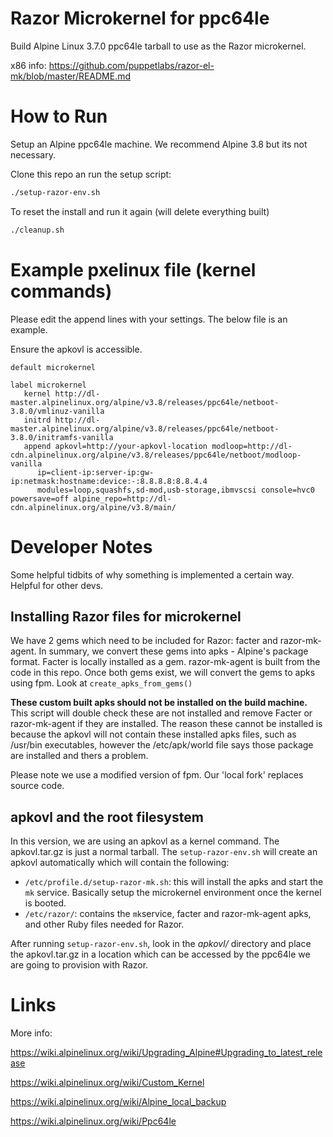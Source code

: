 # Razor Microkernel for ppc64le
Build Alpine Linux 3.7.0 ppc64le tarball to use as the Razor microkernel.

x86 info: https://github.com/puppetlabs/razor-el-mk/blob/master/README.md

# How to Run
Setup an Alpine ppc64le machine. We recommend Alpine 3.8 but its not necessary. 

Clone this repo an run the setup script:

```bash
./setup-razor-env.sh
```
To reset the install and run it again (will delete everything built)

```bash
./cleanup.sh
```

# Example pxelinux file (kernel commands)

Please edit the append lines with your settings. The below file is an example.

Ensure the apkovl is accessible. 

```
default microkernel

label microkernel
   kernel http://dl-master.alpinelinux.org/alpine/v3.8/releases/ppc64le/netboot-3.8.0/vmlinuz-vanilla
   initrd http://dl-master.alpinelinux.org/alpine/v3.8/releases/ppc64le/netboot-3.8.0/initramfs-vanilla
   append apkovl=http://your-apkovl-location modloop=http://dl-cdn.alpinelinux.org/alpine/v3.8/releases/ppc64le/netboot/modloop-vanilla 
      ip=client-ip:server-ip:gw-ip:netmask:hostname:device:-:8.8.8.8:8.8.4.4 
      modules=loop,squashfs,sd-mod,usb-storage,ibmvscsi console=hvc0 powersave=off alpine_repo=http://dl-cdn.alpinelinux.org/alpine/v3.8/main/
```

# Developer Notes
Some helpful tidbits of why something is implemented a certain way. Helpful for other devs.

## Installing Razor files for microkernel
We have 2 gems which need to be included for Razor: facter and razor-mk-agent. In summary, we convert these gems into apks - Alpine's package format. Facter is locally installed as a gem. razor-mk-agent is built from the code in this repo. Once both gems exist, we will convert the gems to apks using fpm. Look at ```create_apks_from_gems()``` 

**These custom built apks should not be installed on the build machine.** This script will double check these are not installed and remove Facter or razor-mk-agent if they are installed. The reason these cannot be installed is because the apkovl will not contain these installed apks files, such as /usr/bin executables, however the /etc/apk/world file says those package are installed and thers a problem.

Please note we use a modified version of fpm. Our 'local fork' replaces source code.


## apkovl and the root filesystem
In this version, we are using an apkovl as a kernel command. The apkovl.tar.gz is just a normal tarball. The ```setup-razor-env.sh``` will create an apkovl automatically which will contain the following:
* ```/etc/profile.d/setup-razor-mk.sh```: this will install the apks and start the ```mk``` service. Basically setup the microkernel environment once the kernel is booted.
* ```/etc/razor/```: contains the ```mk```service, facter and razor-mk-agent apks, and other Ruby files needed for Razor.

After running ```setup-razor-env.sh```, look in the *apkovl/* directory and place the apkovl.tar.gz in a location which can be accessed by the ppc64le we are going to provision with Razor.


# Links
More info:

https://wiki.alpinelinux.org/wiki/Upgrading_Alpine#Upgrading_to_latest_release

https://wiki.alpinelinux.org/wiki/Custom_Kernel

https://wiki.alpinelinux.org/wiki/Alpine_local_backup

https://wiki.alpinelinux.org/wiki/Ppc64le
